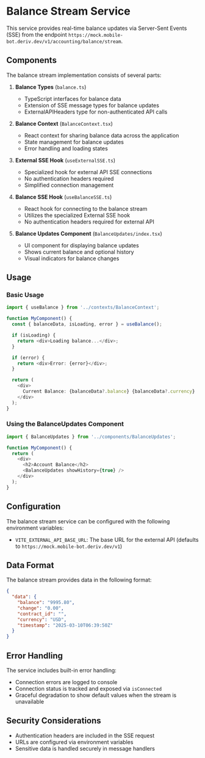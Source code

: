 # Balance Stream Service

This service provides real-time balance updates via Server-Sent Events (SSE) from the endpoint `https://mock.mobile-bot.deriv.dev/v1/accounting/balance/stream`.

## Components

The balance stream implementation consists of several parts:

1. **Balance Types** (`balance.ts`)
   - TypeScript interfaces for balance data
   - Extension of SSE message types for balance updates
   - ExternalAPIHeaders type for non-authenticated API calls

2. **Balance Context** (`BalanceContext.tsx`)
   - React context for sharing balance data across the application
   - State management for balance updates
   - Error handling and loading states

3. **External SSE Hook** (`useExternalSSE.ts`)
   - Specialized hook for external API SSE connections
   - No authentication headers required
   - Simplified connection management

4. **Balance SSE Hook** (`useBalanceSSE.ts`)
   - React hook for connecting to the balance stream
   - Utilizes the specialized External SSE hook
   - No authentication headers required for external API

5. **Balance Updates Component** (`BalanceUpdates/index.tsx`)
   - UI component for displaying balance updates
   - Shows current balance and optional history
   - Visual indicators for balance changes

## Usage

### Basic Usage

```typescript
import { useBalance } from '../contexts/BalanceContext';

function MyComponent() {
  const { balanceData, isLoading, error } = useBalance();

  if (isLoading) {
    return <div>Loading balance...</div>;
  }

  if (error) {
    return <div>Error: {error}</div>;
  }

  return (
    <div>
      Current Balance: {balanceData?.balance} {balanceData?.currency}
    </div>
  );
}
```

### Using the BalanceUpdates Component

```typescript
import { BalanceUpdates } from '../components/BalanceUpdates';

function MyComponent() {
  return (
    <div>
      <h2>Account Balance</h2>
      <BalanceUpdates showHistory={true} />
    </div>
  );
}
```

## Configuration

The balance stream service can be configured with the following environment variables:

- `VITE_EXTERNAL_API_BASE_URL`: The base URL for the external API (defaults to `https://mock.mobile-bot.deriv.dev/v1`)

## Data Format

The balance stream provides data in the following format:

```json
{
  "data": {
    "balance": "9995.80",
    "change": "0.00",
    "contract_id": "",
    "currency": "USD",
    "timestamp": "2025-03-10T06:39:50Z"
  }
}
```

## Error Handling

The service includes built-in error handling:

- Connection errors are logged to console
- Connection status is tracked and exposed via `isConnected`
- Graceful degradation to show default values when the stream is unavailable

## Security Considerations

- Authentication headers are included in the SSE request
- URLs are configured via environment variables
- Sensitive data is handled securely in message handlers